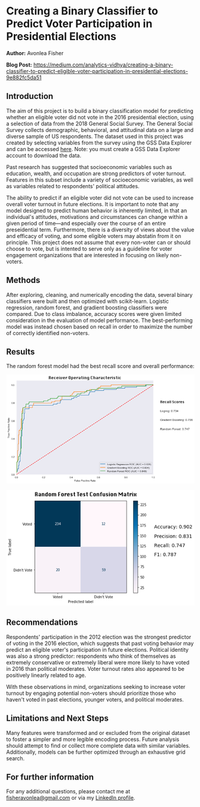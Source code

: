 # Creating a Binary Classifier to Predict Voter Participation in Presidential Elections

<b>Author:</b> Avonlea Fisher
  
<b>Blog Post:</b> https://medium.com/analytics-vidhya/creating-a-binary-classifier-to-predict-eligible-voter-participation-in-presidential-elections-9e882fc5da51
  
## Introduction 
The aim of this project is to build a binary classification model for predicting whether an eligible voter did not vote in the 2016 presidential election, using  a selection of data from the 2018 General Social Survey. The General Social Survey collects demographic, behavioral, and attitudinal data on a large and diverse sample of US respondents. The dataset used in this project was created by selecting variables from the survey using the GSS Data Explorer and can be accessed [here](https://gssdataexplorer.norc.org/projects/86577/extracts). Note: you must create a GSS Data Explorer account to download the data.

Past research has suggested that socioeconomic variables such as education, wealth, and occupation are strong predictors of voter turnout. Features in this subset include a variety of socioeconomic variables, as well as variables related to respondents' political attitudes. 

The ability to predict if an eligible voter did not vote can be used to increase overall voter turnout in future elections. It is important to note that any model designed to predict human behavior is inherently limited, in that an individual's attitudes, motivations and circumstances can change within a given period of time—and especially over the course of an entire preseidential term. Furthermore, there is a diversity of views about the value and efficacy of voting, and some eligible voters may abstatin from it on principle. This project does not assume that every non-voter can or should choose to vote, but is intented to serve only as a guideline for voter engagement organizations that are interested in focusing on likely non-voters.

## Methods
After exploring, cleaning, and numerically encoding the data, several binary classifiers were built and then optimized with scikit-learn. Logistic regression, random forest, and gradient boosting classifiers were compared. Due to class imbalance, accuracy scores were given limited consideration in the evaluation of model performance. The best-performing model was instead chosen based on recall in order to maximize the number of correctly identified non-voters.

## Results
The random forest model had the best recall score and overall performance:

![ROC](https://github.com/AvonleaFisher/Creating-a-Binary-Classifier-to-Predict-Voter-Participation-in-Presidential-Elections/blob/master/Images/ROC.png)

![Confusion Matrix](https://github.com/AvonleaFisher/Creating-a-Binary-Classifier-to-Predict-Voter-Participation-in-Presidential-Elections/blob/master/Images/CM.png)

## Recommendations 
Respondents' participation in the 2012 election was the strongest predictor of voting in the 2016 election, which suggests that past voting behavior may predict an eligible voter's participation in future elections. Political identity was also a strong predictor: respondents who think of themselves as extremely conservative or extremely liberal were more likely to have voted in 2016 than political moderates. Voter turnout rates also appeared to be positively linearly related to age.

With these observations in mind, organizations seeking to increase voter turnout by engaging potential non-voters should prioritize those who haven't voted in past elections, younger voters, and political moderates.

## Limitations and Next Steps
Many features were transformed and or excluded from the original dataset to foster a simpler and more legible encoding process. Future analysis should attempt to find or collect more complete data with similar variables. Additionally, models can be further optimized through an exhaustive grid search.

## For further information
For any additional questions, please contact me at [fisheravonlea@gmail.com](mailto:fisheravonlea@gmail.com) or via my 
[LinkedIn profile](https://www.linkedin.com/in/avonlea-fisher/).

